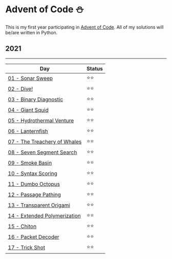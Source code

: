 # Advent of Code ⛄

This is my first year participating in [Advent of Code](https://www.adventofcode.com).
All of my solutions will be/are written in Python.

## 2021
---
| Day                                                                      | Status |
| ------------------------------------------------------------------------ | ------ |
| [01 - Sonar Sweep](https://www.adventofcode.com/2021/day/1)              | ⭐⭐     |
| [02 - Dive!](https://www.adventofcode.com/2021/day/2)                    | ⭐⭐     |
| [03 - Binary Diagnostic](https://www.adventofcode.com/2021/day/3)        | ⭐⭐     |
| [04 - Giant Squid](https://www.adventofcode.com/2021/day/4)              | ⭐⭐     |
| [05 - Hydrothermal Venture](https://www.adventofcode.com/2021/day/5)     | ⭐⭐     |
| [06 - Lanternfish](https://www.adventofcode.com/2021/day/6)              | ⭐⭐     |
| [07 - The Treachery of Whales](https://www.adventofcode.com/2021/day/7)  | ⭐⭐     |
| [08 - Seven Segment Search](https://www.adventofcode.com/2021/day/8)     | ⭐⭐     |
| [09 - Smoke Basin](https://www.adventofcode.com/2021/day/9)              | ⭐⭐     |
| [10 - Syntax Scoring](https://www.adventofcode.com/2021/day/10)          | ⭐⭐     |
| [11 - Dumbo Octopus](https://www.adventofcode.com/2021/day/11)           | ⭐⭐     |
| [12 - Passage Pathing](https://www.adventofcode.com/2021/day/12)         | ⭐⭐     |
| [13 - Transparent Origami](https://www.adventofcode.com/2021/day/13)     | ⭐⭐     |
| [14 - Extended Polymerization](https://www.adventofcode.com/2021/day/14) | ⭐⭐     |
| [15 - Chiton](https://www.adventofcode.com/2021/day/15)                  | ⭐⭐     |
| [16 - Packet Decoder](https://www.adventofcode.com/2021/day/16)          | ⭐⭐     |
| [17 - Trick Shot](https://www.adventofcode.com/2021/day/17)              | ⭐⭐     |
